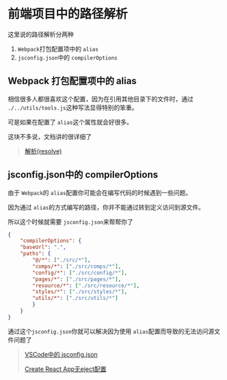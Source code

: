 # 前端项目中的路径解析

这里说的路径解析分两种

1. `Webpack`打包配置项中的 `alias`
2. `jsconfig.json`中的 `compilerOptions`

## Webpack 打包配置项中的 alias

相信很多人都很喜欢这个配置，因为在引用其他目录下的文件时，通过 `./../utils/tools.js`这种写法显得特别的笨重。

可是如果在配置了 `alias`这个属性就会好很多。

这块不多说，文档讲的很详细了

> [解析(resolve)](https://webpack.docschina.org/configuration/resolve/#resolve-alias)

## jsconfig.json中的 compilerOptions

由于 `Webpack`的 `alias`配置你可能会在编写代码的时候遇到一些问题。

因为通过 `alias`的方式编写的路径，你并不能通过转到定义访问到源文件。

所以这个时候就需要 `jsconfig.json`来帮帮你了

```json
{
    "compilerOptions": {
    "baseUrl": ".",
    "paths": {
        "@/*": ["./src/*"],
        "comps/*": ["./src/comps/*"],
        "config/*": ["./src/config/*"],
        "pages/*": ["./src/pages/*"],
        "resource/*": ["./src/resource/*"],
        "styles/*": ["./src/styles/*"],
        "utils/*": ["./src/utils/*"]
        }
    }
}
```

通过这个`jsconfig.json`你就可以解决因为使用 `alias`配置而导致的无法访问源文件问题了

> [VSCode中的 jsconfig.json](https://segmentfault.com/a/1190000018013282)
>
> [Create React App无eject配置](https://juejin.im/post/5dedd6c8f265da33d15884bf)

